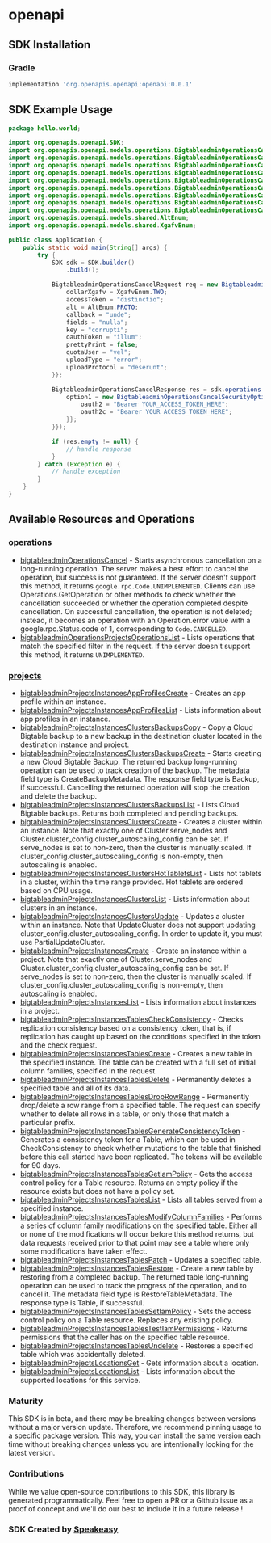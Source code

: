 # openapi

<!-- Start SDK Installation -->
## SDK Installation

### Gradle

```groovy
implementation 'org.openapis.openapi:openapi:0.0.1'
```
<!-- End SDK Installation -->

## SDK Example Usage
<!-- Start SDK Example Usage -->
```java
package hello.world;

import org.openapis.openapi.SDK;
import org.openapis.openapi.models.operations.BigtableadminOperationsCancelRequest;
import org.openapis.openapi.models.operations.BigtableadminOperationsCancelResponse;
import org.openapis.openapi.models.operations.BigtableadminOperationsCancelSecurity;
import org.openapis.openapi.models.operations.BigtableadminOperationsCancelSecurityOption1;
import org.openapis.openapi.models.operations.BigtableadminOperationsCancelSecurityOption2;
import org.openapis.openapi.models.operations.BigtableadminOperationsCancelSecurityOption3;
import org.openapis.openapi.models.operations.BigtableadminOperationsCancelSecurityOption4;
import org.openapis.openapi.models.operations.BigtableadminOperationsCancelSecurityOption5;
import org.openapis.openapi.models.operations.BigtableadminOperationsCancelSecurityOption6;
import org.openapis.openapi.models.shared.AltEnum;
import org.openapis.openapi.models.shared.XgafvEnum;

public class Application {
    public static void main(String[] args) {
        try {
            SDK sdk = SDK.builder()
                .build();

            BigtableadminOperationsCancelRequest req = new BigtableadminOperationsCancelRequest("corrupti") {{
                dollarXgafv = XgafvEnum.TWO;
                accessToken = "distinctio";
                alt = AltEnum.PROTO;
                callback = "unde";
                fields = "nulla";
                key = "corrupti";
                oauthToken = "illum";
                prettyPrint = false;
                quotaUser = "vel";
                uploadType = "error";
                uploadProtocol = "deserunt";
            }};            

            BigtableadminOperationsCancelResponse res = sdk.operations.bigtableadminOperationsCancel(req, new BigtableadminOperationsCancelSecurity() {{
                option1 = new BigtableadminOperationsCancelSecurityOption1("suscipit", "iure") {{
                    oauth2 = "Bearer YOUR_ACCESS_TOKEN_HERE";
                    oauth2c = "Bearer YOUR_ACCESS_TOKEN_HERE";
                }};
            }});

            if (res.empty != null) {
                // handle response
            }
        } catch (Exception e) {
            // handle exception
        }
    }
}
```
<!-- End SDK Example Usage -->

<!-- Start SDK Available Operations -->
## Available Resources and Operations


### [operations](docs/operations/README.md)

* [bigtableadminOperationsCancel](docs/operations/README.md#bigtableadminoperationscancel) - Starts asynchronous cancellation on a long-running operation. The server makes a best effort to cancel the operation, but success is not guaranteed. If the server doesn't support this method, it returns `google.rpc.Code.UNIMPLEMENTED`. Clients can use Operations.GetOperation or other methods to check whether the cancellation succeeded or whether the operation completed despite cancellation. On successful cancellation, the operation is not deleted; instead, it becomes an operation with an Operation.error value with a google.rpc.Status.code of 1, corresponding to `Code.CANCELLED`.
* [bigtableadminOperationsProjectsOperationsList](docs/operations/README.md#bigtableadminoperationsprojectsoperationslist) - Lists operations that match the specified filter in the request. If the server doesn't support this method, it returns `UNIMPLEMENTED`.

### [projects](docs/projects/README.md)

* [bigtableadminProjectsInstancesAppProfilesCreate](docs/projects/README.md#bigtableadminprojectsinstancesappprofilescreate) - Creates an app profile within an instance.
* [bigtableadminProjectsInstancesAppProfilesList](docs/projects/README.md#bigtableadminprojectsinstancesappprofileslist) - Lists information about app profiles in an instance.
* [bigtableadminProjectsInstancesClustersBackupsCopy](docs/projects/README.md#bigtableadminprojectsinstancesclustersbackupscopy) - Copy a Cloud Bigtable backup to a new backup in the destination cluster located in the destination instance and project.
* [bigtableadminProjectsInstancesClustersBackupsCreate](docs/projects/README.md#bigtableadminprojectsinstancesclustersbackupscreate) - Starts creating a new Cloud Bigtable Backup. The returned backup long-running operation can be used to track creation of the backup. The metadata field type is CreateBackupMetadata. The response field type is Backup, if successful. Cancelling the returned operation will stop the creation and delete the backup.
* [bigtableadminProjectsInstancesClustersBackupsList](docs/projects/README.md#bigtableadminprojectsinstancesclustersbackupslist) - Lists Cloud Bigtable backups. Returns both completed and pending backups.
* [bigtableadminProjectsInstancesClustersCreate](docs/projects/README.md#bigtableadminprojectsinstancesclusterscreate) - Creates a cluster within an instance. Note that exactly one of Cluster.serve_nodes and Cluster.cluster_config.cluster_autoscaling_config can be set. If serve_nodes is set to non-zero, then the cluster is manually scaled. If cluster_config.cluster_autoscaling_config is non-empty, then autoscaling is enabled.
* [bigtableadminProjectsInstancesClustersHotTabletsList](docs/projects/README.md#bigtableadminprojectsinstancesclustershottabletslist) - Lists hot tablets in a cluster, within the time range provided. Hot tablets are ordered based on CPU usage.
* [bigtableadminProjectsInstancesClustersList](docs/projects/README.md#bigtableadminprojectsinstancesclusterslist) - Lists information about clusters in an instance.
* [bigtableadminProjectsInstancesClustersUpdate](docs/projects/README.md#bigtableadminprojectsinstancesclustersupdate) - Updates a cluster within an instance. Note that UpdateCluster does not support updating cluster_config.cluster_autoscaling_config. In order to update it, you must use PartialUpdateCluster.
* [bigtableadminProjectsInstancesCreate](docs/projects/README.md#bigtableadminprojectsinstancescreate) - Create an instance within a project. Note that exactly one of Cluster.serve_nodes and Cluster.cluster_config.cluster_autoscaling_config can be set. If serve_nodes is set to non-zero, then the cluster is manually scaled. If cluster_config.cluster_autoscaling_config is non-empty, then autoscaling is enabled.
* [bigtableadminProjectsInstancesList](docs/projects/README.md#bigtableadminprojectsinstanceslist) - Lists information about instances in a project.
* [bigtableadminProjectsInstancesTablesCheckConsistency](docs/projects/README.md#bigtableadminprojectsinstancestablescheckconsistency) - Checks replication consistency based on a consistency token, that is, if replication has caught up based on the conditions specified in the token and the check request.
* [bigtableadminProjectsInstancesTablesCreate](docs/projects/README.md#bigtableadminprojectsinstancestablescreate) - Creates a new table in the specified instance. The table can be created with a full set of initial column families, specified in the request.
* [bigtableadminProjectsInstancesTablesDelete](docs/projects/README.md#bigtableadminprojectsinstancestablesdelete) - Permanently deletes a specified table and all of its data.
* [bigtableadminProjectsInstancesTablesDropRowRange](docs/projects/README.md#bigtableadminprojectsinstancestablesdroprowrange) - Permanently drop/delete a row range from a specified table. The request can specify whether to delete all rows in a table, or only those that match a particular prefix.
* [bigtableadminProjectsInstancesTablesGenerateConsistencyToken](docs/projects/README.md#bigtableadminprojectsinstancestablesgenerateconsistencytoken) - Generates a consistency token for a Table, which can be used in CheckConsistency to check whether mutations to the table that finished before this call started have been replicated. The tokens will be available for 90 days.
* [bigtableadminProjectsInstancesTablesGetIamPolicy](docs/projects/README.md#bigtableadminprojectsinstancestablesgetiampolicy) - Gets the access control policy for a Table resource. Returns an empty policy if the resource exists but does not have a policy set.
* [bigtableadminProjectsInstancesTablesList](docs/projects/README.md#bigtableadminprojectsinstancestableslist) - Lists all tables served from a specified instance.
* [bigtableadminProjectsInstancesTablesModifyColumnFamilies](docs/projects/README.md#bigtableadminprojectsinstancestablesmodifycolumnfamilies) - Performs a series of column family modifications on the specified table. Either all or none of the modifications will occur before this method returns, but data requests received prior to that point may see a table where only some modifications have taken effect.
* [bigtableadminProjectsInstancesTablesPatch](docs/projects/README.md#bigtableadminprojectsinstancestablespatch) - Updates a specified table.
* [bigtableadminProjectsInstancesTablesRestore](docs/projects/README.md#bigtableadminprojectsinstancestablesrestore) - Create a new table by restoring from a completed backup. The returned table long-running operation can be used to track the progress of the operation, and to cancel it. The metadata field type is RestoreTableMetadata. The response type is Table, if successful.
* [bigtableadminProjectsInstancesTablesSetIamPolicy](docs/projects/README.md#bigtableadminprojectsinstancestablessetiampolicy) - Sets the access control policy on a Table resource. Replaces any existing policy.
* [bigtableadminProjectsInstancesTablesTestIamPermissions](docs/projects/README.md#bigtableadminprojectsinstancestablestestiampermissions) - Returns permissions that the caller has on the specified table resource.
* [bigtableadminProjectsInstancesTablesUndelete](docs/projects/README.md#bigtableadminprojectsinstancestablesundelete) - Restores a specified table which was accidentally deleted.
* [bigtableadminProjectsLocationsGet](docs/projects/README.md#bigtableadminprojectslocationsget) - Gets information about a location.
* [bigtableadminProjectsLocationsList](docs/projects/README.md#bigtableadminprojectslocationslist) - Lists information about the supported locations for this service.
<!-- End SDK Available Operations -->

### Maturity

This SDK is in beta, and there may be breaking changes between versions without a major version update. Therefore, we recommend pinning usage 
to a specific package version. This way, you can install the same version each time without breaking changes unless you are intentionally 
looking for the latest version.

### Contributions

While we value open-source contributions to this SDK, this library is generated programmatically. 
Feel free to open a PR or a Github issue as a proof of concept and we'll do our best to include it in a future release !

### SDK Created by [Speakeasy](https://docs.speakeasyapi.dev/docs/using-speakeasy/client-sdks)
